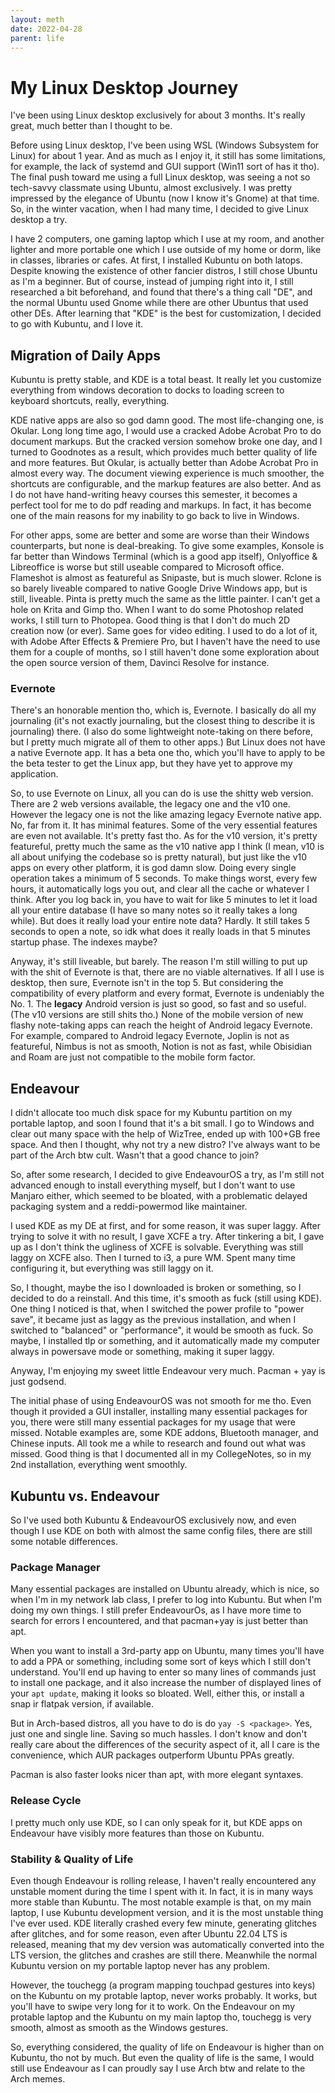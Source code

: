 ```yaml
---
layout: meth
date: 2022-04-28
parent: life
---
```

# My Linux Desktop Journey
I've been using Linux desktop exclusively for about 3 months. It's really great, much better than I thought to be.

Before using Linux desktop, I've been using WSL (Windows Subsystem for Linux) for about 1 year. And as much as I enjoy it, it still has some limitations, for example, the lack of systemd and GUI support (Win11 sort of has it tho). The final push toward me using a full Linux desktop, was seeing a not so tech-savvy classmate using Ubuntu, almost exclusively. I was pretty impressed by the elegance of Ubuntu (now I know it's Gnome) at that time. So, in the winter vacation, when I had many time, I decided to give Linux desktop a try.

I have 2 computers, one gaming laptop which I use at my room, and another lighter and more portable one which I use outside of my home or dorm, like in classes, libraries or cafes. At first, I installed Kubuntu on both latops. Despite knowing the existence of other fancier distros, I still chose Ubuntu as I'm a beginner. But of course, instead of jumping right into it, I still researched a bit beforehand, and found that there's a thing call "DE", and the normal Ubuntu used Gnome while there are other Ubuntus that used other DEs. After learning that "KDE" is the best for customization, I decided to go with Kubuntu, and I love it.

## Migration of Daily Apps

Kubuntu is pretty stable, and KDE is a total beast. It really let you customize everything from windows decoration to docks to loading screen to keyboard shortcuts, really, everything.

KDE native apps are also so god damn good. The most life-changing one, is Okular. Long long time ago, I would use a cracked Adobe Acrobat Pro to do document markups. But the cracked version somehow broke one day, and I turned to Goodnotes as a result, which provides much better quality of life and more features. But Okular, is actually better than Adobe Acrobat Pro in almost every way. The document viewing experience is much smoother, the shortcuts are configurable, and the markup features are also better.  And as I do not have hand-writing heavy courses this semester, it becomes a perfect tool for me to do pdf reading and markups. In fact, it has become one of the main reasons for my inability to go back to live in Windows.

For other apps, some are better and some are worse than their Windows counterparts, but none is deal-breaking. To give some examples, Konsole is far better than Windows Terminal (which is a good app itself), Onlyoffice & Libreoffice is worse but still useable compared to Microsoft office. Flameshot is almost as featureful as Snipaste, but is much slower. Rclone is so barely liveable compared to native Google Drive Windows app, but is still, liveable. Pinta is pretty much the same as the little painter. I can't get a hole on Krita and Gimp tho. When I want to do some Photoshop related works, I still turn to Photopea. Good thing is that I don't do much 2D creation now (or ever). Same goes for video editing. I used to do a lot of it, with Adobe After Effects & Premiere Pro, but I haven't have the need to use them for a couple of months, so I still haven't done some exploration about the open source version of them, Davinci Resolve for instance.

### Evernote
There's an honorable mention tho, which is, Evernote. I basically do all my journaling (it's not exactly journaling, but the closest thing to describe it is journaling) there. (I also do some lightweight note-taking on there before, but I pretty much migrate all of them to other apps.) But Linux does not have a native Evernote app. It has a beta one tho, which you'll have to apply to be the beta tester to get the Linux app, but they have yet to approve my application.

So, to use Evernote on Linux, all you can do is use the shitty web version. There are 2 web versions available, the legacy one and the v10 one. However the legacy one is not the like amazing legacy Evernote native app. No, far from it. It has minimal features. Some of the very essential features are even not available. It's pretty fast tho. As for the v10 version, it's pretty featureful, pretty much the same as the v10 native app I think (I mean, v10 is all about unifying the codebase so is pretty natural), but just like the v10 apps on every other platform, it is god damn slow. Doing every single operation takes a minimum of 5 seconds. To make things worst, every few hours, it automatically logs you out, and clear all the cache or whatever I think. After you log back in, you have to wait for like 5 minutes to let it load all your entire database (I have so many notes so it really takes a long while). But does it really load your entire note data? Hardly. It still takes 5 seconds to open a note, so idk what does it really loads in that 5 minutes startup phase. The indexes maybe?

Anyway, it's still liveable, but barely. The reason I'm still willing to put up with the shit of Evernote is that, there are no viable alternatives. If all I use is desktop, then sure, Evernote isn't in the top 5. But considering the compatibility of every platform and every format, Evernote is undeniably the No. 1. The **legacy** Android version is just so good, so fast and so useful. (The v10 versions are still shits tho.) None of the mobile version of new flashy note-taking apps can reach the height of Android legacy Evernote. For example, compared to Android legacy Evernote, Joplin is not as featureful, Nimbus is not as smooth, Notion is not as fast, while Obisidian and Roam are just not compatible to the mobile form factor.

## Endeavour
I didn't allocate too much disk space for my Kubuntu partition on my portable laptop, and soon I found that it's a bit small. I go to Windows and clear out many space with the help of WizTree, ended up with 100+GB free space. And then I thought, why not try a new distro? I've always want to be part of the Arch btw cult. Wasn't that a good chance to join? 

So, after some research, I decided to give EndeavourOS a try, as I'm still not advanced enough to install everything myself, but I don't want to use Manjaro either, which seemed to be bloated, with a problematic delayed packaging system and a reddi-powermod like maintainer.

I used KDE as my DE at first, and for some reason, it was super laggy. After trying to solve it with no result, I gave XCFE a try. After tinkering a bit, I gave up as I don't think the ugliness of XCFE is solvable. Everything was still laggy on XCFE also. Then I turned to i3, a pure WM. Spent many time configuring it, but everything was still laggy on it.

So, I thought, maybe the iso I downloaded is broken or something, so I decided to do a reinstall. And this time, it's smooth as fuck (still using KDE). One thing I noticed is that, when I switched the power profile to "power save", it became just as laggy as the previous installation, and when I switched to "balanced" or "performance", it would be smooth as fuck. So maybe, I installed tlp or something, and it automatically made my computer always in powersave mode or something, making it super laggy.

Anyway, I'm enjoying my sweet little Endeavour very much. Pacman + yay is just godsend.

The initial phase of using EndeavourOS was not smooth for me tho. Even though it provided a GUI installer, installing many essential packages for you, there were still many essential packages for my usage that were missed. Notable examples are, some KDE addons, Bluetooth manager, and Chinese inputs. All took me a while to research and found out what was missed. Good thing is that I documented all in my CollegeNotes, so in my 2nd installation, everything went smoothly.

## Kubuntu vs. Endeavour
So I've used both Kubuntu & EndeavourOS exclusively now, and even though I use KDE on both with almost the same config files, there are still some notable differences.

### Package Manager
Many essential packages are installed on Ubuntu already, which is nice, so when I'm in my network lab class, I prefer to log into Kubuntu. But when I'm doing my own things. I still prefer EndeavourOs, as I have more time to search for errors I encountered, and that pacman+yay is just better than apt.

When you want to install a 3rd-party app on Ubuntu, many times you'll have to add a PPA or something, including some sort of keys which I still don't understand. You'll end up having to enter so many lines of commands just to install one package, and it also increase the number of displayed lines of your `apt update`, making it looks so bloated. Well, either this, or install a snap ir flatpak version, if available.

But in Arch-based distros, all you have to do is do `yay -S <package>`. Yes, just one and single line. Saving so much hassles. I don't know and don't really care about the differences of the security aspect of it, all I care is the convenience, which AUR packages outperform Ubuntu PPAs greatly.

Pacman is also faster looks nicer than apt, with more elegant syntaxes.

### Release Cycle
I pretty much only use KDE, so I can only speak for it, but KDE apps on Endeavour have visibly more features than those on Kubuntu.

### Stability & Quality of Life
Even though Endeavour is rolling release, I haven't really encountered any unstable moment during the time I spent with it. In fact, it is in many ways more stable than Kubuntu. The most notable example is that, on my main laptop, I use Kubuntu development version, and it is the most unstable thing I've ever used. KDE literally crashed every few minute, generating glitches after glitches, and for some reason, even after Ubuntu 22.04 LTS is released, meaning that my dev version was automatically converted into the LTS version, the glitches and crashes are still there. Meanwhile the normal Kubuntu version on my portable laptop never has any problem.

However, the touchegg (a program mapping touchpad gestures into keys) on the Kubuntu on my protable laptop, never works probably. It works, but you'll have to swipe very long for it to work. On the Endeavour on my protable laptop and the Kubuntu on my main laptop tho, touchegg is very smooth, almost as smooth as the Windows gestures.

So, everything considered, the quality of life on Endeavour is higher than on Kubuntu, tho not by much. But even the quality of life is the same, I would still use Endeavour as I can proudly say I use Arch btw and relate to the Arch memes.
